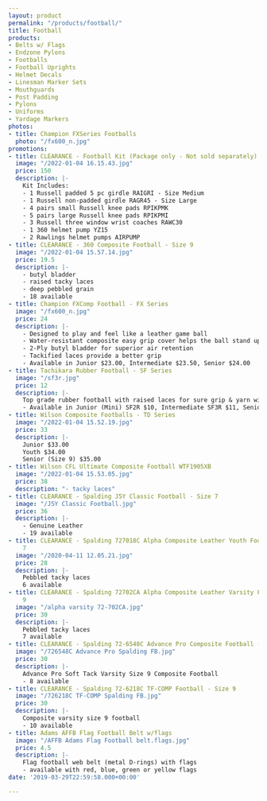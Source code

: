 ```yaml
---
layout: product
permalink: "/products/football/"
title: Football
products:
- Belts w/ Flags
- Endzone Pylons
- Footballs
- Football Uprights
- Helmet Decals
- Linesman Marker Sets
- Mouthguards
- Post Padding
- Pylons
- Uniforms
- Yardage Markers
photos:
- title: Champion FXSeries Footballs
  photo: "/fx600_n.jpg"
promotions:
- title: CLEARANCE - Football Kit (Package only - Not sold separately)
  image: "/2022-01-04 16.15.43.jpg"
  price: 150
  description: |-
    Kit Includes:
    - 1 Russell padded 5 pc girdle RAIGRI - Size Medium
    - 1 Russell non-padded girdle RAGR45 - Size Large
    - 4 pairs small Russell knee pads RPIKPMK
    - 5 pairs large Russell knee pads RPIKPMI
    - 3 Russell three window wrist coaches RAWC30
    - 1 360 helmet pump YZ15
    - 2 Rawlings helmet pumps AIRPUMP
- title: CLEARANCE - 360 Composite Football - Size 9
  image: "/2022-01-04 15.57.14.jpg"
  price: 19.5
  description: |-
    - butyl bladder
    - raised tacky laces
    - deep pebbled grain
    - 18 available
- title: Champion FXComp Football - FX Series
  image: "/fx600_n.jpg"
  price: 24
  description: |-
    - Designed to play and feel like a leather game ball
    - Water-resistant composite easy grip cover helps the ball stand up to both indoor and outdoor use
    - 2-Ply butyl bladder for superior air retention
    - Tackified laces provide a better grip
    - Available in Junior $23.00, Intermediate $23.50, Senior $24.00
- title: Tachikara Rubber Football - SF Series
  image: "/sf3r.jpg"
  price: 12
  description: |-
    Top grade rubber football with raised laces for sure grip & yarn winding for durability.
    - Available in Junior (Mini) SF2R $10, Intermediate SF3R $11, Senior SF4R $12
- title: Wilson Composite Footballs - TD Series
  image: "/2022-01-04 15.52.19.jpg"
  price: 33
  description: |-
    Junior $33.00
    Youth $34.00
    Senior (Size 9) $35.00
- title: Wilson CFL Ultimate Composite Football WTF1905XB
  image: "/2022-01-04 15.53.05.jpg"
  price: 38
  description: "- tacky laces"
- title: CLEARANCE - Spalding J5Y Classic Football - Size 7
  image: "/J5Y Classic Football.jpg"
  price: 36
  description: |-
    - Genuine Leather
    - 19 available
- title: CLEARANCE - Spalding 727018C Alpha Composite Leather Youth Football - Size
    7
  image: "/2020-04-11 12.05.21.jpg"
  price: 28
  description: |-
    Pebbled tacky laces
    6 available
- title: CLEARANCE - Spalding 72702CA Alpha Composite Leather Varsity Football - Size
    9
  image: "/alpha varsity 72-702CA.jpg"
  price: 30
  description: |-
    Pebbled tacky laces
    7 available
- title: CLEARANCE - Spalding 72-6548C Advance Pro Composite Football - Size 9
  image: "/726548C Advance Pro Spalding FB.jpg"
  price: 30
  description: |-
    Advance Pro Soft Tack Varsity Size 9 Composite Football
    - 8 available
- title: CLEARANCE - Spalding 72-6218C TF-COMP Football - Size 9
  image: "/726218C TF-COMP Spalding FB.jpg"
  price: 30
  description: |-
    Composite varsity size 9 football
    - 10 available
- title: Adams AFFB Flag Football Belt w/flags
  image: "/AFFB Adams Flag Football belt.flags.jpg"
  price: 4.5
  description: |-
    Flag football web belt (metal D-rings) with flags
    - available with red, blue, green or yellow flags
date: '2019-03-29T22:59:58.000+00:00'

---
```

